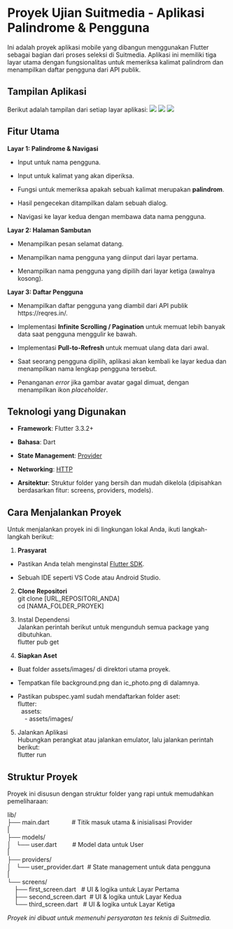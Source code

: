 # **Proyek Ujian Suitmedia - Aplikasi Palindrome & Pengguna**

Ini adalah proyek aplikasi mobile yang dibangun menggunakan Flutter sebagai bagian dari proses seleksi di Suitmedia. Aplikasi ini memiliki tiga layar utama dengan fungsionalitas untuk memeriksa kalimat palindrom dan menampilkan daftar pengguna dari API publik.


## **Tampilan Aplikasi**

Berikut adalah tampilan dari setiap layar aplikasi:
**![](https://lh7-rt.googleusercontent.com/docsz/AD_4nXeY67hTdEfztr56a3YKB16vKdvVtMIEn45OBO0-PU1KdAl1xmE4brn-Oog1794cunXS-eMDHFDu2GhPrXrFYa8S48FAu4_7wbsXV6z1UeTNw7FWSpTsLjqNQqGogaY-_C5r1CXk?key=Mt-YkpOiPPl7EXs217mn6g)**
**![](https://lh7-rt.googleusercontent.com/docsz/AD_4nXeTKySMOdEg45Uf-9lpcHGrxQWVWOXRYRKhiYPZtxDbTP6-F0CEJyiXPTEs5Htgwg7Fb3hTTHKFjkVxeG7fY6YrCMfPjFg-zWpzIP8QjtAq-KAoAorQcItUDOEu4N2pe-DFWUfBPg?key=Mt-YkpOiPPl7EXs217mn6g)**
**![](https://lh7-rt.googleusercontent.com/docsz/AD_4nXdsB4o_RLfDY2IY3yrjQUeOpLNJBQAn4hsxs_oAoHaRQYPxYs-OIxlT8OLs8cdHQDQdbQncN3CDk3TI2QCy6DoPWleZBRf_vEiX3J35wprz-QIptIOTiG-rX8ll8gmJiFunLpJ8Ag?key=Mt-YkpOiPPl7EXs217mn6g)**



## **Fitur Utama**

**Layar 1: Palindrome & Navigasi**

* Input untuk nama pengguna.

* Input untuk kalimat yang akan diperiksa.

* Fungsi untuk memeriksa apakah sebuah kalimat merupakan **palindrom**.

* Hasil pengecekan ditampilkan dalam sebuah dialog.

* Navigasi ke layar kedua dengan membawa data nama pengguna.

**Layar 2: Halaman Sambutan**

* Menampilkan pesan selamat datang.

* Menampilkan nama pengguna yang diinput dari layar pertama.

* Menampilkan nama pengguna yang dipilih dari layar ketiga (awalnya kosong).

**Layar 3: Daftar Pengguna**

* Menampilkan daftar pengguna yang diambil dari API publik https\://reqres.in/.

* Implementasi **Infinite Scrolling / Pagination** untuk memuat lebih banyak data saat pengguna menggulir ke bawah.

* Implementasi **Pull-to-Refresh** untuk memuat ulang data dari awal.

* Saat seorang pengguna dipilih, aplikasi akan kembali ke layar kedua dan menampilkan nama lengkap pengguna tersebut.

* Penanganan _error_ jika gambar avatar gagal dimuat, dengan menampilkan ikon _placeholder_.


## **Teknologi yang Digunakan**

- **Framework**: Flutter 3.3.2+

- **Bahasa**: Dart

- **State Management**: [Provider](https://pub.dev/packages/provider)

- **Networking**: [HTTP](https://pub.dev/packages/http)

- **Arsitektur**: Struktur folder yang bersih dan mudah dikelola (dipisahkan berdasarkan fitur: screens, providers, models).


## **Cara Menjalankan Proyek**

Untuk menjalankan proyek ini di lingkungan lokal Anda, ikuti langkah-langkah berikut:

1. **Prasyarat**

- Pastikan Anda telah menginstal [Flutter SDK](https://flutter.dev/docs/get-started/install).

- Sebuah IDE seperti VS Code atau Android Studio.

2. **Clone Repositori**\
   git clone \[URL\_REPOSITORI\_ANDA]\
   cd \[NAMA\_FOLDER\_PROYEK]

3. Instal Dependensi\
   Jalankan perintah berikut untuk mengunduh semua package yang dibutuhkan.\
   flutter pub get

4. **Siapkan Aset**

- Buat folder assets/images/ di direktori utama proyek.

- Tempatkan file background.png dan ic\_photo.png di dalamnya.

- Pastikan pubspec.yaml sudah mendaftarkan folder aset:\
  flutter:\
    assets:\
      - assets/images/

5. Jalankan Aplikasi\
   Hubungkan perangkat atau jalankan emulator, lalu jalankan perintah berikut:\
   flutter run


## **Struktur Proyek**

Proyek ini disusun dengan struktur folder yang rapi untuk memudahkan pemeliharaan:

lib/\
├── main.dart             # Titik masuk utama & inisialisasi Provider\
|\
├── models/\
│   └── user.dart         # Model data untuk User\
|\
├── providers/\
│   └── user\_provider.dart  # State management untuk data pengguna\
|\
└── screens/\
    ├── first\_screen.dart   # UI & logika untuk Layar Pertama\
    ├── second\_screen.dart  # UI & logika untuk Layar Kedua\
    └── third\_screen.dart   # UI & logika untuk Layar Ketiga

_Proyek ini dibuat untuk memenuhi persyaratan tes teknis di Suitmedia._
